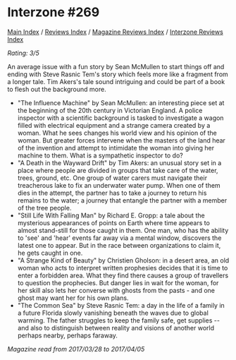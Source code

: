 # Interzone #269

[Main Index](../../../README.md) / [Reviews Index](../../README.md) / [Magazine Reviews Index](../README.md) / [Interzone Reviews Index](README.md)

*Rating: 3/5*

An average issue with a fun story by Sean McMullen to start things off and ending with Steve Rasnic Tem's story which feels more like a fragment from a longer tale. Tim Akers's tale sound intriguing and could be part of a book to flesh out the background more.

- "The Influence Machine" by Sean McMullen: an interesting piece set at the beginning of the 20th century in Victorian England. A police inspector with a scientific background is tasked to investigate a wagon filled with electrical equipment and a strange camera created by a woman. What he sees changes his world view and his opinion of the woman. But greater forces intervene when the masters of the land hear of the invention and attempt to intimidate the woman into giving her machine to them. What is a sympathetic inspector to do?
- "A Death in the Wayward Drift" by Tim Akers: an unusual story set in a place where people are divided in groups that take care of the water, trees, ground, etc. One group of water carers must navigate their treacherous lake to fix an underwater water pump. When one of them dies in the attempt, the partner has to take a journey to return his remains to the water; a journey that entangle the partner with a member of the tree people.
- "Still Life With Falling Man" by Richard E. Gropp: a tale about the mysterious appearances of points on Earth where time appears to almost stand-still for those caught in them. One man, who has the ability to 'see' and 'hear' events far away via a mental window, discovers the latest one to appear. But in the race between organizations to claim it, he gets caught in one.
- "A Strange Kind of Beauty" by Christien Gholson: in a desert area, an old woman who acts to interpret written prophesies decides that it is time to enter a forbidden area. What they find there causes a group of travellers to question the prophecies. But danger lies in wait for the woman, for her skill also lets her converse with ghosts from the pasts - and one ghost may want her for his own plans.
- "The Common Sea" by Steve Rasnic Tem: a day in the life of a family in a future Florida slowly vanishing beneath the waves due to global warming. The father struggles to keep the family safe, get supplies -- and also to distinguish between reality and visions of another world perhaps nearby, perhaps faraway.

*Magazine read from 2017/03/28 to 2017/04/05*

